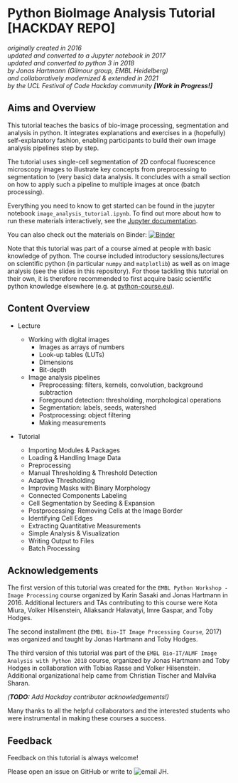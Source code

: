 Python BioImage Analysis Tutorial [HACKDAY REPO]
=================================

*originally created in 2016*    
*updated and converted to a Jupyter notebook in 2017*    
*updated and converted to python 3 in 2018*        
*by Jonas Hartmann (Gilmour group, EMBL Heidelberg)*     
*and collaboratively modernized & extended in 2021*    
*by the UCL Festival of Code Hackday community* _**[Work in Progress!]**_


## Aims and Overview

This tutorial teaches the basics of bio-image processing, segmentation and analysis in python. It integrates explanations and exercises in a (hopefully) self-explanatory fashion, enabling participants to build their own image analysis pipelines step by step.

The tutorial uses single-cell segmentation of 2D confocal fluorescence microscopy images to illustrate key concepts from preprocessing to segmentation to (very basic) data analysis. It concludes with a small section on how to apply such a pipeline to multiple images at once (batch processing).

Everything you need to know to get started can be found in the jupyter notebook `image_analysis_tutorial.ipynb`. To find out more about how to run these materials interactively, see the [Jupyter documentation](https://jupyter.readthedocs.io/en/latest/index.html). 

You can also check out the materials on Binder: [![Binder](https://mybinder.org/badge_logo.svg)](https://mybinder.org/v2/gh/WhoIsJack/python-bioimage-analysis-tutorial/master)

Note that this tutorial was part of a course aimed at people with basic knowledge of python. The course included introductory sessions/lectures on scientific python (in particular `numpy` and `matplotlib`) as well as on image analysis (see the slides in this repository). For those tackling this tutorial on their own, it is therefore recommended to first acquire basic scientific python knowledge elsewhere (e.g. at [python-course.eu](https://www.python-course.eu)).


## Content Overview

- Lecture
    - Working with digital images
        - Images as arrays of numbers
        - Look-up tables (LUTs)
        - Dimensions
        - Bit-depth
    - Image analysis pipelines
        - Preprocessing: filters, kernels, convolution, background subtraction
        - Foreground detection: thresholding, morphological operations
        - Segmentation: labels, seeds, watershed
        - Postprocessing: object filtering
        - Making measurements


- Tutorial
    - Importing Modules & Packages
    - Loading & Handling Image Data
    - Preprocessing
    - Manual Thresholding & Threshold Detection
    - Adaptive Thresholding
    - Improving Masks with Binary Morphology
    - Connected Components Labeling
    - Cell Segmentation by Seeding & Expansion
    - Postprocessing: Removing Cells at the Image Border
    - Identifying Cell Edges
    - Extracting Quantitative Measurements
    - Simple Analysis & Visualization
    - Writing Output to Files
    - Batch Processing


## Acknowledgements

The first version of this tutorial was created for the `EMBL Python Workshop - Image Processing` course organized by Karin Sasaki and Jonas Hartmann in 2016. Additional lecturers and TAs contributing to this course were Kota Miura, Volker Hilsenstein, Aliaksandr Halavatyi, Imre Gaspar, and Toby Hodges.

The second installment (the `EMBL Bio-IT Image Processing Course`, 2017) was organized and taught by Jonas Hartmann and Toby Hodges.

The third version of this tutorial was part of the `EMBL Bio-IT/ALMF Image Analysis with Python 2018` course, organized by Jonas Hartmann and Toby Hodges in collaboration with Tobias Rasse and Volker Hilsenstein. Additional organizational help came from Christian Tischer and Malvika Sharan.

*(**TODO:** Add Hackday contributor acknowledgements!)*

Many thanks to all the helpful collaborators and the interested students who were instrumental in making these courses a success.


## Feedback

Feedback on this tutorial is always welcome! 

Please open an issue on GitHub or write to ![email JH](ipynb_images/email_JH.png).
